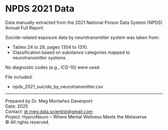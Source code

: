 # NPDS 2021 Data

Data manually extracted from the 2021 National Poison Data System (NPDS) Annual Full Report.

Suicide-related exposure data by neurotransmitter system was taken from:

- Tables 24 to 28, pages 1304 to 1310.
- Classification based on substance categories mapped to neurotransmitter systems.

No diagnostic codes (e.g., ICD-10) were used.

File included:  
- npds_2021_suicide_by_neurotransmitter.csv

---

Prepared by Dr. Meg Montañez Davenport  
Date: 2025  
Contact: dr.meg.data.scientist@gmail.com  
Project: HypnoNeuro – Where Mental Wellness Meets the Metaverse  
© All rights reserved.

